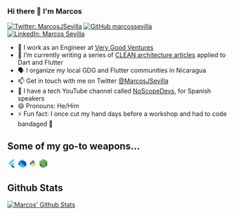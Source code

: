 ### Hi there 👋 I'm Marcos

[![Twitter: MarcosJSevilla](https://img.shields.io/twitter/follow/MarcosJSevilla?style=social)](https://twitter.com/MarcosJSevilla)
[![GitHub marcossevilla](https://img.shields.io/github/followers/marcossevilla?label=follow&style=social)](https://github.com/marcossevilla)
[![LinkedIn: Marcos Sevilla](https://img.shields.io/badge/MarcosSevilla-blue?style=flat-square&logo=Linkedin&logoColor=white&link=https://www.linkedin.com/in/marcos-s-5b8515b8/)](https://www.linkedin.com/in/marcos-s-5b8515b8/)

- 🦄  I work as an Engineer at [Very Good Ventures](https://verygood.ventures/)
- 🌱  I’m currently writing a series of [CLEAN architecture articles](https://marcossevilla.medium.com/un-flutter-m%C3%A1s-limpio-vol-0-cleandex-31cf12fc665d) applied to Dart and Flutter
- 🗣  I organize my local GDG and Flutter communities in Nicaragua
- 📫  Get in touch with me on Twitter [@MarcosJSevilla](https://twitter.com/MarcosJSevilla)
- 👾  I have a tech YouTube channel called [NoScopeDevs](https://www.youtube.com/c/noscopedevs), for Spanish speakers
- 😄  Pronouns: He/Him
- ⚡ Fun fact: I once cut my hand days before a workshop and had to code bandaged 🤙

## Some of my go-to weapons...

<code><img height="20" src="https://raw.githubusercontent.com/github/explore/80688e429a7d4ef2fca1e82350fe8e3517d3494d/topics/flutter/flutter.png"></code>
<code><img height="20" src="https://raw.githubusercontent.com/github/explore/80688e429a7d4ef2fca1e82350fe8e3517d3494d/topics/dart/dart.png"></code>
<code><img height="20" src="https://raw.githubusercontent.com/github/explore/80688e429a7d4ef2fca1e82350fe8e3517d3494d/topics/python/python.png"></code>
<code><img height="20" src="https://raw.githubusercontent.com/github/explore/80688e429a7d4ef2fca1e82350fe8e3517d3494d/topics/nodejs/nodejs.png"></code>    

## Github Stats

[![Marcos' Github Stats](https://github-readme-stats.vercel.app/api?username=marcossevilla&count_private=true&theme=default&show_icons=true)](https://github.com/marcossevilla)
